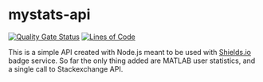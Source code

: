 # mystats-api

[![Quality Gate Status](https://sonarcloud.io/api/project_badges/measure?project=smamusa_mystats-api&metric=alert_status)](https://sonarcloud.io/summary/new_code?id=smamusa_mystats-api) [![Lines of Code](https://sonarcloud.io/api/project_badges/measure?project=smamusa_mystats-api&metric=ncloc)](https://sonarcloud.io/summary/new_code?id=smamusa_mystats-api)

This is a simple API created with Node.js meant to be used with [Shields.io](https://shields.io) badge service. So far the only thing added are MATLAB user statistics, and a single call to Stackexchange API.
